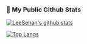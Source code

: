 ### 📃 My Public Github Stats
 [![LeeSehan's github stats](https://github-readme-stats.vercel.app/api?username=LeeSehan&show_icons=true&theme=radical)](https://github.com/anuraghazra/github-readme-stats)

 [![Top Langs](https://github-readme-stats.vercel.app/api/top-langs/?username=LeeSehan&layout=compact&theme=radical&langs_count=8)](https://github.com/anuraghazra/github-readme-stats)
